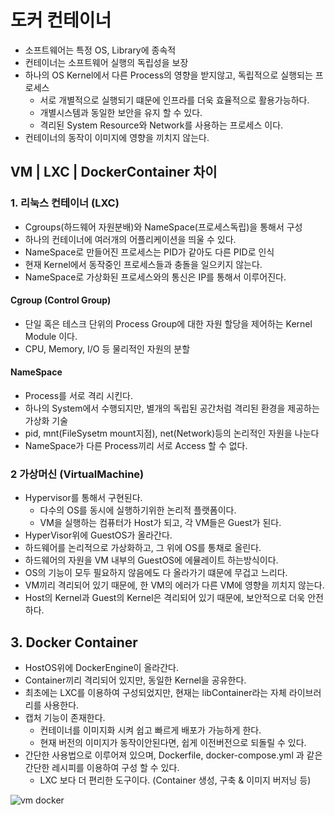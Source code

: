 # 도커 컨테이너
- 소프트웨어는 특정 OS, Library에 종속적
- 컨테이너는 소프트웨어 실행의 독립성을 보장
- 하나의 OS Kernel에서 다른 Process의 영향을 받지않고, 독립적으로 실행되는 프로세스
  - 서로 개별적으로 실행되기 떄문에 인프라를 더욱 효율적으로 활용가능하다.
  - 개별시스템과 동일한 보안을 유지 할 수 있다.
  - 격리된 System Resource와 Network를 사용하는 프로세스 이다.
- 컨테이너의 동작이 이미지에 영향을 끼치지 않는다.

## VM | LXC | DockerContainer 차이

### 1. 리눅스 컨테이너 (LXC)
- Cgroups(하드웨어 자원분배)와 NameSpace(프로세스독립)을 통해서 구성
- 하나의 컨테이너에 여러개의 어플리케이션을 띄울 수 있다.
- NameSpace로 만들어진 프로세스는 PID가 같아도 다른 PID로 인식
- 현재 Kernel에서 동작중인 프로세스들과 충돌을 일으키지 않는다.
- NameSpace로 가상화된 프로세스와의 통신은 IP를 통해서 이루어진다.


#### Cgroup (Control Group)
- 단일 혹은 테스크 단위의 Process Group에 대한 자원 할당을 제어하는 Kernel Module 이다.
- CPU, Memory, I/O 등 물리적인 자원의 분할

#### NameSpace
- Process를 서로 격리 시킨다.
- 하나의 System에서 수행되지만, 별개의 독립된 공간처럼 격리된 환경을 제공하는 가상화 기술
- pid, mnt(FileSysetm mount지점), net(Network)등의 논리적인 자원을 나눈다
- NameSpace가 다른 Process끼리 서로 Access 할 수 없다.


### 2 가상머신 (VirtualMachine)
- Hypervisor를 통해서 구현된다.
  - 다수의 OS를 동시에 실행하기위한 논리적 플랫폼이다.
  - VM을 실행하는 컴퓨터가 Host가 되고, 각 VM들은 Guest가 된다.
- HyperVisor위에 GuestOS가 올라간다.
- 하드웨어를 논리적으로 가상화하고, 그 위에 OS를 통채로 올린다.
- 하드웨어의 자원을 VM 내부의 GuestOS에 에뮬레이트 하는방식이다.
- OS의 기능이 모두 필요하지 않음에도 다 올라가기 떄문에 무겁고 느리다.
- VM끼리 격리되어 있기 때문에, 한 VM의 에러가 다른 VM에 영향을 끼치지 않는다.
- Host의 Kernel과 Guest의 Kernel은 격리되어 있기 때문에, 보안적으로 더욱 안전하다.


## 3. Docker Container
- HostOS위에 DockerEngine이 올라간다.
- Container끼리 격리되어 있지만, 동일한 Kernel을 공유한다.
- 최초에는 LXC를 이용하여 구성되었지만, 현재는 libContainer라는 자체 라이브러리를 사용한다.
- 캡처 기능이 존재한다.
  - 컨테이너를 이미지화 시켜 쉽고 빠르게 배포가 가능하게 한다.
  - 현재 버전의 이미지가 동작이안된다면, 쉽게 이전버전으로 되돌릴 수 있다.
- 간단한 사용법으로 이루어져 있으며, Dockerfile, docker-compose.yml 과 같은 간단한 레시피를 이용하여 구성 할 수 있다.
  - LXC 보다 더 편리한 도구이다. (Container 생성, 구축 & 이미지 버저닝 등)

![vm docker](https://user-images.githubusercontent.com/57896918/156913843-9358959e-7307-4131-bc58-59307615ef7f.png)


